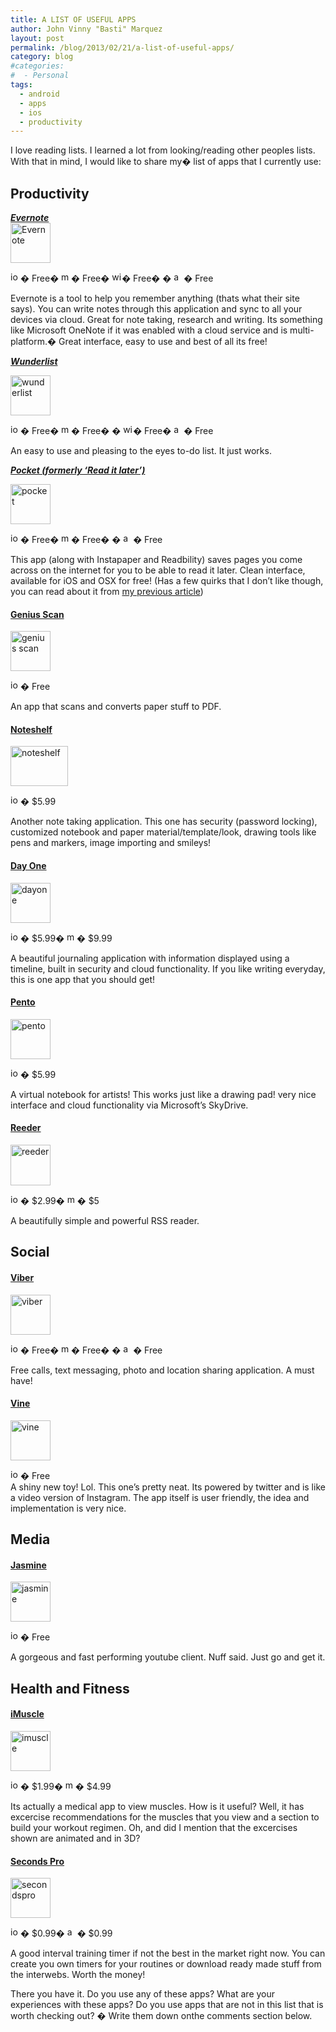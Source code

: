 ```yaml
---
title: A LIST OF USEFUL APPS
author: John Vinny "Basti" Marquez
layout: post
permalink: /blog/2013/02/21/a-list-of-useful-apps/
category: blog
#categories:
#  - Personal
tags:
  - android
  - apps
  - ios
  - productivity
---
```

<span>I love reading lists. I learned a lot from looking/reading other peoples lists. With that in mind, I would like to share my</span><span>� list of apps that I currently use:</span>

## **Productivity**

<div>
  <a title="evernote" href="http://evernote.com" target="_blank"><em><strong>Evernote</strong></em></a>
</div>

<div>
  <a title="evernote" href="http://evernote.com" target="_blank"><img title="Evernote" alt="Evernote" src="http://dolphin-browser.com/wp-content/uploads/2012/06/big-evernote-icon.jpg" width="64" height="64" /></a>
</div>

<img title="iOS" alt="ios" src="http://icons.iconarchive.com/icons/position-relative/social-2/16/ios-icon.png" width="16" height="16" />� Free� <img title="mac" alt="mac" src="http://icons.iconarchive.com/icons/kyo-tux/phuzion/16/System-Mac-icon.png" width="16" height="16" />� Free� <img title="windows" alt="windows" src="http://icons.iconarchive.com/icons/yootheme/social-bookmark/16/social-windows-box-icon.png" width="16" height="16" />� Free� � <img title="android" alt="android" src="http://icons.iconarchive.com/icons/danleech/simple/16/android-icon.png" width="16" height="16" />� Free

<div>
  Evernote is a tool to help you remember anything (thats what their site says). You can write notes through this application and sync to all your devices via cloud. Great for note taking, research and writing. Its something like Microsoft OneNote if it was enabled with a cloud service and is multi-platform.� Great interface, easy to use and best of all its free!
</div>

<div>
</div>

<a title="wunderlist" href="https://www.wunderlist.com" target="_blank"><em><strong>Wunderlist</strong></em></a>

<div>
  <a title="wunderlist" href="https://www.wunderlist.com" target="_blank"><img title="wunderlist" alt="wunderlist" src="http://derickprize.files.wordpress.com/2011/07/wunderlist-icon.jpg" width="64" height="64" /></a>
</div>

<img title="iOS" alt="ios" src="http://icons.iconarchive.com/icons/position-relative/social-2/16/ios-icon.png" width="16" height="16" />� Free� <img title="mac" alt="mac" src="http://icons.iconarchive.com/icons/kyo-tux/phuzion/16/System-Mac-icon.png" width="16" height="16" />� Free� � <img title="windows" alt="windows" src="http://icons.iconarchive.com/icons/yootheme/social-bookmark/16/social-windows-box-icon.png" width="16" height="16" />� Free� <img title="android" alt="android" src="http://icons.iconarchive.com/icons/danleech/simple/16/android-icon.png" width="16" height="16" />� Free

<div>
  An easy to use and pleasing to the eyes to-do list. It just works.
</div>

<div>
</div>

***<a title="pocket" href="http://getpocket.com" target="_blank">Pocket (formerly &#8216;Read it later&#8217;)</a>***

<div>
  <a title="pocket" href="http://getpocket.com" target="_blank"><img title="poket" alt="pocket" src="http://www.theiospost.com/storage/Pocket-icon.png" width="64" height="64" /></a>
</div>

<img title="iOS" alt="ios" src="http://icons.iconarchive.com/icons/position-relative/social-2/16/ios-icon.png" width="16" height="16" />� Free� <img title="mac" alt="mac" src="http://icons.iconarchive.com/icons/kyo-tux/phuzion/16/System-Mac-icon.png" width="16" height="16" />� Free� � <img title="android" alt="android" src="http://icons.iconarchive.com/icons/danleech/simple/16/android-icon.png" width="16" height="16" />� Free

This app (along with Instapaper and Readbility) saves pages you come across on the internet for you to be able to read it later. Clean interface, available for iOS and OSX for free! (Has a few quirks that I don&#8217;t like though, you can read about it from [my previous article][1])

#### <a title="geniusscan" href="http://www.thegrizzlylabs.com/genius-scan/" target="_blank">Genius Scan</a>

<div>
  <a title="geniusscan" href="http://www.thegrizzlylabs.com/genius-scan/" target="_blank"><img title="genius scan" alt="genius scan" src="http://cdn.appstorm.net/android.appstorm.net/files/2012/10/Genius-Scan-icon.png" width="64" height="64" /></a>
</div>

<img title="iOS" alt="ios" src="http://icons.iconarchive.com/icons/position-relative/social-2/16/ios-icon.png" width="16" height="16" />� Free

<div>
  An app that scans and converts paper stuff to PDF.
</div>

<div>
</div>

#### <a title="noteshelf" href="http://www.fluidtouch.biz/noteshelf/" target="_blank">Noteshelf</a>

<div>
  <a title="noteshelf" href="http://www.fluidtouch.biz/noteshelf/" target="_blank"><img title="noteshelf" alt="noteshelf" src="http://www.happybuddha1975.de/wp-content/uploads/2012/05/noteshelf-271319.png" width="92" height="64" /></a>
</div>

<img title="iOS" alt="ios" src="http://icons.iconarchive.com/icons/position-relative/social-2/16/ios-icon.png" width="16" height="16" />� $5.99

Another note taking application. This one has security (password locking), customized notebook and paper material/template/look, drawing tools like pens and markers, image importing and smileys!

#### <a title="dayone" href="http://dayoneapp.com" target="_blank">Day One</a>

<div>
  <a title="dayone" href="http://dayoneapp.com" target="_blank"><img title="dayone" alt="dayone" src="http://tabtimes.com/sites/default/files/Day%20One%20icon.png" width="64" height="64" /></a>
</div>

<img title="iOS" alt="ios" src="http://icons.iconarchive.com/icons/position-relative/social-2/16/ios-icon.png" width="16" height="16" />� $5.99� <img title="mac" alt="mac" src="http://icons.iconarchive.com/icons/kyo-tux/phuzion/16/System-Mac-icon.png" width="16" height="16" />� $9.99

A beautiful journaling application with information displayed using a timeline, built in security and cloud functionality. If you like writing everyday, this is one app that you should get!

#### <a title="pento" href="http://product.pento.me/en/" target="_blank">Pento</a>

<div>
  <a title="pento" href="http://product.pento.me/en/" target="_blank"><img title="pento" alt="pento" src="http://cdn.appshopper.com/icons/555/643225.png" width="64" height="64" /></a>
</div>

<img title="iOS" alt="ios" src="http://icons.iconarchive.com/icons/position-relative/social-2/16/ios-icon.png" width="16" height="16" />� $5.99

A virtual notebook for artists! This works just like a drawing pad! very nice interface and cloud functionality via Microsoft&#8217;s SkyDrive.

#### <a title="reeder" href="http://reederapp.com" target="_blank">Reeder</a>

<div>
  <a title="reeder" href="http://reederapp.com" target="_blank"><img title="reeder" alt="reeder" src="http://camera.gadgetspad.com/uploadfiles/cameragadgetspadcom-1308489109/15-of-our-favorite-mac-os-x-app-icons-in-2010-year-in-review-_5.png" width="64" height="65" /></a>
</div>

<img title="iOS" alt="ios" src="http://icons.iconarchive.com/icons/position-relative/social-2/16/ios-icon.png" width="16" height="16" />� $2.99� <img title="mac" alt="mac" src="http://icons.iconarchive.com/icons/kyo-tux/phuzion/16/System-Mac-icon.png" width="16" height="16" />� $5

A beautifully simple and powerful RSS reader.

## Social

#### <a title="viber" href="http://www.viber.com" target="_blank">Viber</a>

<a title="viber" href="http://www.viber.com" target="_blank"><img title="viber" alt="viber" src="http://www.berrywhale.com/wp-content/uploads/2012/12/viber-08-icon.png" width="64" height="64" /></a>

<img title="iOS" alt="ios" src="http://icons.iconarchive.com/icons/position-relative/social-2/16/ios-icon.png" width="16" height="16" />� Free� <img title="mac" alt="mac" src="http://icons.iconarchive.com/icons/kyo-tux/phuzion/16/System-Mac-icon.png" width="16" height="16" />� Free� � <img title="android" alt="android" src="http://icons.iconarchive.com/icons/danleech/simple/16/android-icon.png" width="16" height="16" />� Free

Free calls, text messaging, photo and location sharing application. A must have!

#### <a title="vine" href="http://vine.co" target="_blank">Vine</a>

<a title="vine" href="http://vine.co" target="_blank"><img title="vine" alt="vine" src="http://screenshots.en.sftcdn.net/blog/en/2013/01/twitter-vine-icon.jpg" width="64" height="64" /></a>

<div>
  <img title="iOS" alt="ios" src="http://icons.iconarchive.com/icons/position-relative/social-2/16/ios-icon.png" width="16" height="16" />� Free
</div>

<div>
</div>

<div>
  A shiny new toy! Lol. This one&#8217;s pretty neat. Its powered by twitter and is like a video version of Instagram. The app itself is user friendly, the idea and implementation is very nice.
</div>

## Media

#### <a title="jasmine" href="https://itunes.apple.com/us/app/jasmine-youtube-client/id554937050?mt=8" target="_blank">Jasmine</a>

<a title="jasmine" href="https://itunes.apple.com/us/app/jasmine-youtube-client/id554937050?mt=8" target="_blank"><img title="jasmine" alt="jasmine" src="http://screenshots.en.sftcdn.net/blog/en/2012/09/icon.png" width="64" height="64" /></a>

<img title="iOS" alt="ios" src="http://icons.iconarchive.com/icons/position-relative/social-2/16/ios-icon.png" width="16" height="16" />� Free

A gorgeous and fast performing youtube client. Nuff said. Just go and get it.

## Health and Fitness

#### <a title="imuscle" href="http://applications.3d4medical.com/imuscle.php" target="_blank">iMuscle</a>

<a title="imuscle" href="http://applications.3d4medical.com/imuscle.php" target="_blank"><img title="imuscle" alt="imuscle" src="http://applications.3d4medical.com/images/imuscle/imuscleicon.jpg" width="64" height="64" /></a>

<img title="iOS" alt="ios" src="http://icons.iconarchive.com/icons/position-relative/social-2/16/ios-icon.png" width="16" height="16" />� $1.99� <img title="mac" alt="mac" src="http://icons.iconarchive.com/icons/kyo-tux/phuzion/16/System-Mac-icon.png" width="16" height="16" />� $4.99

Its actually a medical app to view muscles. How is it useful? Well, it has excercise recommendations for the muscles that you view and a section to build your workout regimen. Oh, and did I mention that the excercises shown are animated and in 3D?

#### <a title="secondspro" href="http://www.secondsapp.com" target="_blank">Seconds Pro</a>

<img title="secnodspo" alt="secondspro" src="https://twimg0-a.akamaihd.net/profile_images/1586785238/icon-orb-512-cornered.png" width="64" height="64" />

<img title="iOS" alt="ios" src="http://icons.iconarchive.com/icons/position-relative/social-2/16/ios-icon.png" width="16" height="16" />� $0.99� <img title="android" alt="android" src="http://icons.iconarchive.com/icons/danleech/simple/16/android-icon.png" width="16" height="16" />� $0.99

A good interval training timer if not the best in the market right now. You can create you own timers for your routines or download ready made stuff from the interwebs. Worth the money!

There you have it. Do you use any of these apps? What are your experiences with these apps? Do you use apps that are not in this list that is worth checking out? � Write them down onthe comments section below.

<div>
</div>

 [1]: http://johnvinnymarquez.net/blog/2013/02/21/blog/2013/2/20/pocket-vs-instapaper "pocket vs instagram"